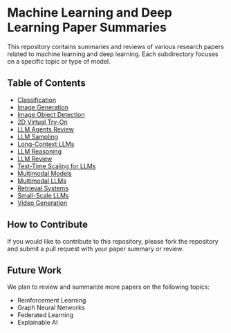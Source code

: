# Machine Learning and Deep Learning Paper Summaries

This repository contains summaries and reviews of various research papers related to machine learning and deep learning. Each subdirectory focuses on a specific topic or type of model.

## Table of Contents
- [Classification](./Classification/README.md)
- [Image Generation](./Image_Gen/README.md)
- [Image Object Detection](./ImageOD/README.md)
- [2D Virtual Try-On](./ImageTryOn/README.md)
- [LLM Agents Review](./LLM_Agents_Review/README.md)
- [LLM Sampling](./LLM_sampling/README.md)
- [Long-Context LLMs](./LLM_LC/README.md)
- [LLM Reasoning](./LLM_Reasoning/README.md)
- [LLM Review](./LLM_Review/README.md)
- [Test-Time Scaling for LLMs](./LLM_TestTimeScaling/README.md)
- [Multimodal Models](./MultiModal/README.md)
- [Multimodal LLMs](./Multimodal_LLMs/README.md)
- [Retrieval Systems](./RetreivalsRankers/README.md)
- [Small-Scale LLMs](./Small_Scale_LLM/README.md)
- [Video Generation](./VideoGeneration/README.md)

## How to Contribute
If you would like to contribute to this repository, please fork the repository and submit a pull request with your paper summary or review.

## Future Work
We plan to review and summarize more papers on the following topics:
- Reinforcement Learning
- Graph Neural Networks
- Federated Learning
- Explainable AI
